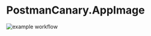 # PostmanCanary.AppImage

![example workflow](https://github.com/nx-appbuild-hub/PostmanCanary.AppImage//actions/workflows/makefile.yml/badge.svg)
